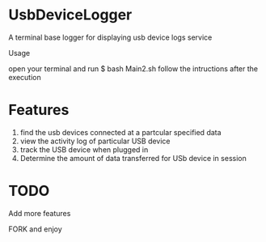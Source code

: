 UsbDeviceLogger
===============

A terminal base logger for displaying usb device logs service


Usage 

open your terminal and run $ bash Main2.sh
follow the intructions after the execution

Features
==========

1. find the usb devices connected at a partcular specified data
2. view the activity log of particular USB device
3. track the USB device when plugged in
4. Determine the amount of data transferred for USb device in session



TODO
======
Add more features


FORK and enjoy
